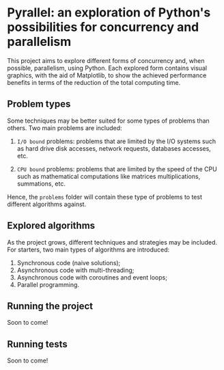 # Pyrallel: an exploration of Python's possibilities for concurrency and parallelism 

This project aims to explore different forms of concurrency and, when possible, parallelism, using
Python. Each explored form contains visual graphics, with the aid of Matplotlib, to show the achieved
performance benefits in terms of the reduction of the total computing time.

## Problem types

Some techniques may be better suited for some types of problems than others. Two main problems are included:

1. `I/O bound` problems: problems that are limited by the I/O systems such as hard drive disk accesses,
network requests, databases accesses, etc.

2. `CPU bound` problems: problems that are limited by the speed of the CPU such as mathematical computations like
matrices multiplications, summations, etc. 

Hence, the `problems` folder will contain these type of problems to test different algorithms against. 

## Explored algorithms

As the project grows, different techniques and strategies may be included. For starters, two main types of
algorithms are introduced:

1. Synchronous code (naive solutions);
2. Asynchronous code with multi-threading;
3. Asynchronous code with coroutines and event loops;
4. Parallel programming.

## Running the project

Soon to come!

## Running tests

Soon to come!